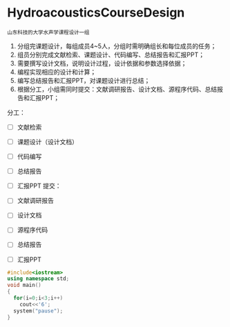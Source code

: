 # HydroacousticsCourseDesign
`山东科技的大学水声学课程设计一组`

1. 分组完课题设计，每组成员4~5人，分组时需明确组长和每位成员的任务；
2. 组员分别完成文献检索、课题设计、代码编写、总结报告和汇报PPT；
3. 需要撰写设计文档，说明设计过程，设计依据和参数选择依据；
4. 编程实现相应的设计和计算；
5. 编写总结报告和汇报PPT，对课题设计进行总结；
6. 根据分工，小组需同时提交：文献调研报告、设计文档、源程序代码、总结报告和汇报PPT；


分工：
- [ ] 文献检索
- [ ] 课题设计（设计文档）
- [ ] 代码编写
- [ ] 总结报告
- [ ] 汇报PPT
提交：
- [ ] 文献调研报告
- [ ] 设计文档
- [ ] 源程序代码
- [ ] 总结报告
- [ ] 汇报PPT


```cpp
#include<iostream>
using namespace std;
void main()
{
  for(i=0;i<3;i++)
    cout<<'6';
  system("pause");
}

```
